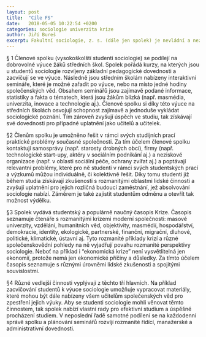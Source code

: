 ```yaml
---
layout: post
title:  "Cíle FS"
date:   2018-05-05 10:22:54 +0200
categories: sociologie univerzita krize
author: Jiří Bureš
excerpt: Fakultní sociologie, z. s. (dále jen spolek) je nevládní a nezisková organizace, jejímž posláním je pomáhat studentům sociologie a popularizovat sociologii v české společnosti. Těchto cílů je dosahováno prostřednictvím čtyř hlavních činností (výuka studentů na SŠ, řešení školních prací s přesahem mimo univerzitu, rozvíjení autorských dovedností, průprava ve správě organizací).
---
```


§ 1    Členové spolku (vysokoškolští studenti sociologie) se podílejí na dobrovolné výuce žáků středních škol. Spolek pořádá kurzy, na kterých jsou u studentů sociologie rozvíjeny základní pedagogické dovednosti a zacvičují se ve výuce. Následně jsou středním školám nabízeny interaktivní semináře, které je možné zařadit po výuce, nebo na místo jedné hodiny společenských věd. Obsahem seminářů jsou zajímavě podané informace, statistiky a fakta o tématech, která jsou žákům blízká (např. masmédia, univerzita, inovace a technologie aj.). Členové spolku si díky této výuce na středních školách osvojují schopnost zajímavě a jednoduše vykládat sociologické poznání. Tím zároveň zvyšují úspěch ve studiu, tak získávají své dovednosti pro případné uplatnění jako učitelů a učitelek.
 
§2    Členům spolku je umožněno řešit v rámci svých studijních prací praktické problémy současné společnosti. Za tím účelem členové spolku kontaktují samosprávy (např. starosty drobných obcí), firmy (např. technologické start-upy, aktéry v sociálním podnikání aj.) a neziskové organizace (např. v oblasti sociální péče, ochrany zvířat aj.) a poptávají relevantní problémy, které pro ně studenti v rámci svých studentských prací a výzkumů můžou individuálně, či kolektivně řešit. Díky tomu studenti již během studia získávají  zkušenosti s rozmanitými oblastmi lidské činnosti a zvyšují uplatnění pro jejich rozličná budoucí zaměstnání, jež absolvování sociologie nabízí. Záměrem je také zajistit studentům odměnu a otevřít tak možnost výdělku.

§3    Spolek vydává studentský a populárně naučný časopis Krize. Časopis seznamuje čtenáře s rozmanitými krizemi moderní společnosti: masové univerzity, vzdělání, humanitních věd, objektivity, masmédií, hospodářství, demokracie, identity, ekologické, partnerské, finanční, migrační, dluhové, politické, klimatické, ústavní aj.  Tyto rozmanité příklady krizí a různé společenskovědní pohledy na ně vyjadřují povahu rozmanité perspektivy sociologie. Neboť na příklad i “ekonomická krize” není vysvětlitelná jen ekonomií, protože nemá jen ekonomické příčiny a důsledky.   Za tímto účelem časopis seznamuje s různými úrovněmi lidské zkušenosti a spojitými souvislostmi.

§4    Různé vedlejší činnosti vyplývají z těchto tří hlavních. Na příklad zacvičování studentů k výuce sociologie umožňuje vypracovat materiály, které mohou být dále nabízeny všem učitelům společenských věd pro zpestření jejich výuky.  Aby se studenti sociologie mohli věnovat těmto činnostem, tak spolek nabízí vlastní rady pro efektivní studium a úspěšné procházení studiem. V neposlední řadě samotné podílení se na každodenní správě spolku a plánování seminářů rozvíjí rozmanité řídící, manažerské a administrativní dovednosti.


